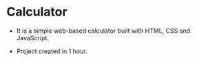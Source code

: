 # Calculator

- It is a simple web-based calculator built with HTML, CSS and JavaScript. 

- Project created in 1 hour.
